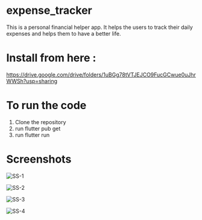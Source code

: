 # expense_tracker

This is a personal financial helper app. It helps the users to track their daily expenses and helps them to have a better life.

# Install from here : 
https://drive.google.com/drive/folders/1uBGg78tVTJEJCO9FucGCwue0uJhrWWSh?usp=sharing

# To run the code
1.  Clone the repository
2.  run flutter pub get
3.  run flutter run

# Screenshots

![SS-1](https://user-images.githubusercontent.com/70488121/218305591-44b164cd-c318-405c-8b6c-a2741478ac87.jpg)

![SS-2](https://user-images.githubusercontent.com/70488121/218305592-827bbe3a-f96b-4a43-adea-53525c292d76.jpg)

![SS-3](https://user-images.githubusercontent.com/70488121/218305601-be8c51ea-d36b-411b-9e1d-748b5d607c42.jpg)

![SS-4](https://user-images.githubusercontent.com/70488121/218305589-505b540d-5138-491f-868e-8c9723835857.jpg)
